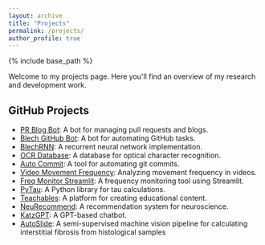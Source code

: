 ```yaml
---
layout: archive
title: "Projects"
permalink: /projects/
author_profile: true
---
```


{% include base_path %}

Welcome to my projects page. Here you'll find an overview of my research and development work.

## GitHub Projects

<ul>
  <li><a href="https://github.com/abuzarmahmood/pr_blog_bot">PR Blog Bot</a>: A bot for managing pull requests and blogs.</li>
  <li><a href="https://github.com/abuzarmahmood/blech_github_bot">Blech GitHub Bot</a>: A bot for automating GitHub tasks.</li>
  <li><a href="https://github.com/abuzarmahmood/blechRNN">BlechRNN</a>: A recurrent neural network implementation.</li>
  <li><a href="https://github.com/abuzarmahmood/ocr_database">OCR Database</a>: A database for optical character recognition.</li>
  <li><a href="https://github.com/abuzarmahmood/auto-commit">Auto Commit</a>: A tool for automating git commits.</li>
  <li><a href="https://github.com/abuzarmahmood/video_movement_frequency">Video Movement Frequency</a>: Analyzing movement frequency in videos.</li>
  <li><a href="https://github.com/abuzarmahmood/freq_monitor_streamlit">Freq Monitor Streamlit</a>: A frequency monitoring tool using Streamlit.</li>
  <li><a href="https://github.com/abuzarmahmood/pytau">PyTau</a>: A Python library for tau calculations.</li>
  <li><a href="https://github.com/abuzarmahmood/teachables">Teachables</a>: A platform for creating educational content.</li>
  <li><a href="https://github.com/abuzarmahmood/neuRecommend">NeuRecommend</a>: A recommendation system for neuroscience.</li>
  <li><a href="https://github.com/abuzarmahmood/KatzGPT">KatzGPT</a>: A GPT-based chatbot.</li>
  <li><a href="https://github.com/pulakatlab/auto_slide">AutoSlide</a>: A semi-supervised machine vision pipeline for calculating interstitial fibrosis from histological samples</li>
</ul>
